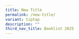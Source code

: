 ```yaml
---
title: New Title
permalink: /new-title/
variant: tiptap
description: ""
third_nav_title: Booklist 2025
---
```

